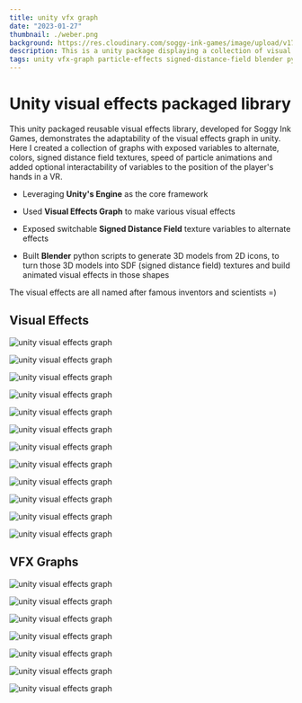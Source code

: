 ```yaml
---
title: unity vfx graph
date: "2023-01-27"
thumbnail: ./weber.png
background: https://res.cloudinary.com/soggy-ink-games/image/upload/v1709873090/portfolio/unity-ian.png
description: This is a unity package displaying a collection of visual effects built with unity's vfx-graph for game development
tags: unity vfx-graph particle-effects signed-distance-field blender python
---
```


# Unity visual effects packaged library

This unity packaged reusable visual effects library, developed for Soggy Ink Games, demonstrates the adaptability of the visual effects graph in unity. Here I created a collection of graphs with exposed variables to alternate, colors, signed distance field textures, speed of particle animations and added optional interactability of variables to the position of the player's hands in a VR.

- Leveraging <b>Unity's Engine</b> as the core framework

- Used <b>Visual Effects Graph</b> to make various visual effects

- Exposed switchable <b>Signed Distance Field</b> texture variables to alternate effects

- Built <b>Blender</b> python scripts to generate 3D models from 2D icons, to turn those 3D models into SDF (signed distance field) textures and build animated visual effects in those shapes

The visual effects are all named after famous inventors and scientists =)

## Visual Effects

![unity visual effects graph](https://res.cloudinary.com/soggy-ink-games/image/upload/v1720695014/VFX/wu-flask_mhkwne.png)

![unity visual effects graph](https://res.cloudinary.com/soggy-ink-games/image/upload/v1720624372/VFX/ampere3_pstu1w.png)

![unity visual effects graph](https://res.cloudinary.com/soggy-ink-games/image/upload/v1720599417/VFX/vera1_uxoi5c.png)

![unity visual effects graph](https://res.cloudinary.com/soggy-ink-games/image/upload/v1720597973/VFX/telkes_hm3hub.png)

![unity visual effects graph](https://res.cloudinary.com/soggy-ink-games/image/upload/v1720597965/VFX/wu2_igmib5.png)

![unity visual effects graph](https://res.cloudinary.com/soggy-ink-games/image/upload/v1715843837/VFX/soggyinkgames-ada.png)

![unity visual effects graph](https://res.cloudinary.com/soggy-ink-games/image/upload/v1720695010/VFX/wu-beaker_c5br3k.png)

![unity visual effects graph](https://res.cloudinary.com/soggy-ink-games/image/upload/v1720695014/VFX/wu-hydrogen_sncdhk.png)

![unity visual effects graph](https://res.cloudinary.com/soggy-ink-games/image/upload/v1720695017/VFX/wu-particles_fgjlfx.png)

![unity visual effects graph](https://res.cloudinary.com/soggy-ink-games/image/upload/v1720691769/VFX/weber1_nrxngl.png)

![unity visual effects graph](https://res.cloudinary.com/soggy-ink-games/image/upload/v1720691929/VFX/weber4_qeywd2.png)

![unity visual effects graph](https://res.cloudinary.com/soggy-ink-games/image/upload/v1720597966/VFX/weber3_bqy0rj.png)

## VFX Graphs

![unity visual effects graph](https://res.cloudinary.com/soggy-ink-games/image/upload/v1720695010/VFX/wu-visualgraph_f1p3et.png)

![unity visual effects graph](https://res.cloudinary.com/soggy-ink-games/image/upload/v1720691118/VFX/weber-trails-visualgraph_riseu9.png)

![unity visual effects graph](https://res.cloudinary.com/soggy-ink-games/image/upload/v1720691118/VFX/weber-waves-visualgraph_upk5gd.png)

![unity visual effects graph](https://res.cloudinary.com/soggy-ink-games/image/upload/v1720631001/VFX/vera-visualgraphBOTTOM_tiwxwv.png)

![unity visual effects graph](https://res.cloudinary.com/soggy-ink-games/image/upload/v1720629002/VFX/telkes-visualgraph_rqtazx.png)

![unity visual effects graph](https://res.cloudinary.com/soggy-ink-games/image/upload/v1720624796/VFX/ampere-visualgraph_ylbvg9.png)

![unity visual effects graph](https://res.cloudinary.com/soggy-ink-games/image/upload/v1715845394/VFX/soggyinkgames-ada-visualgraph.png)
